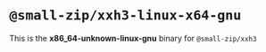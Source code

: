 # `@small-zip/xxh3-linux-x64-gnu`

This is the **x86_64-unknown-linux-gnu** binary for `@small-zip/xxh3`
